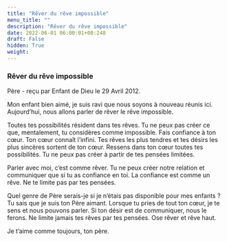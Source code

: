 ```yaml
---
title: "Rêver du rêve impossible"
menu_title: ""
description: "Rêver du rêve impossible"
date: 2022-06-01 06:00:01+00:248
draft: False
hidden: True
weight:
---
```

### Rêver du rêve impossible

Père - reçu par Enfant de Dieu le 29 Avril 2012.

Mon enfant bien aimé, je suis ravi que nous soyons à nouveau réunis ici. Aujourd’hui, nous allons parler de rêver le rêve impossible.

Toutes tes possibilités résident dans tes rêves. Tu ne peux pas créer ce que, mentalement, tu considères comme impossible. Fais confiance à ton cœur. Ton cœur connaît l’infini. Tes rêves les plus tendres et tes désirs les plus sincères sortent de ton cœur. Ressens dans ton cœur toutes tes possibilités. Tu ne peux pas créer à partir de tes pensées limitées.

Parler avec moi, c’est comme rêver. Tu ne peux créer notre relation et communiquer que si tu as confiance en toi. La confiance est comme un rêve. Ne te limite pas par tes pensées.

Quel genre de Père serais-je si je n’étais pas disponible pour mes enfants ? Tu sais que je suis ton Père aimant. Lorsque tu pries de tout ton cœur, je te sens et nous pouvons parler. Si ton désir est de communiquer, nous le ferons. Ne limite jamais tes rêves par tes pensées. Ose rêver et rêve haut.

Je t’aime comme toujours, ton père.
